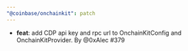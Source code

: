 ```yaml
---
"@coinbase/onchainkit": patch
---
```


- **feat**: add CDP api key and rpc url to OnchainKitConfig and OnchainKitProvider. By @0xAlec #379
